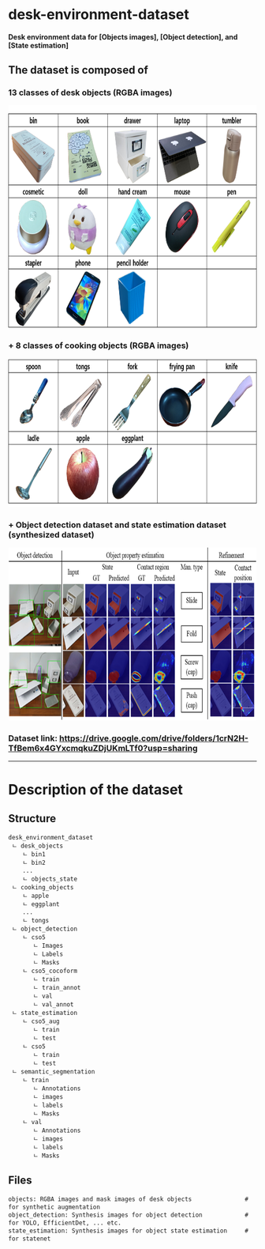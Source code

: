 # desk-environment-dataset
#### Desk environment data for __[Objects images]__, __[Object detection]__, and __[State estimation]__

## The dataset is composed of 
### 13 classes of desk objects (RGBA images)
<img src="https://github.com/moonjongsul/desk-environment-dataset/blob/main/desk_objects.png" width="800" height="450">

### + 8 classes of cooking objects (RGBA images)
<img src="https://github.com/moonjongsul/desk-environment-dataset/blob/main/cooking_objects.png" width="800" height="300">

### + Object detection dataset and state estimation dataset (synthesized dataset)
<img src="https://github.com/moonjongsul/desk-environment-dataset/blob/main/detection.png" width="800" height="350">

### Dataset link: https://drive.google.com/drive/folders/1crN2H-TfBem6x4GYxcmqkuZDjUKmLTf0?usp=sharing

* * *
# Description of the dataset
## Structure
```
desk_environment_dataset
 ㄴ desk_objects
    ㄴ bin1
    ㄴ bin2
    ...
    ㄴ objects_state
 ㄴ cooking_objects
    ㄴ apple
    ㄴ eggplant
    ...
    ㄴ tongs
 ㄴ object_detection
    ㄴ cso5
       ㄴ Images
       ㄴ Labels
       ㄴ Masks
    ㄴ cso5_cocoform
       ㄴ train
       ㄴ train_annot
       ㄴ val
       ㄴ val_annot
 ㄴ state_estimation
    ㄴ cso5_aug     
       ㄴ train
       ㄴ test
    ㄴ cso5
       ㄴ train
       ㄴ test
 ㄴ semantic_segmentation
    ㄴ train
       ㄴ Annotations
       ㄴ images
       ㄴ labels
       ㄴ Masks
    ㄴ val    
       ㄴ Annotations
       ㄴ images
       ㄴ labels
       ㄴ Masks
```

## Files
```
objects: RGBA images and mask images of desk objects               # for synthetic augmentation
object_detection: Synthesis images for object detection            # for YOLO, EfficientDet, ... etc. 
state_estimation: Synthesis images for object state estimation     # for statenet
```
